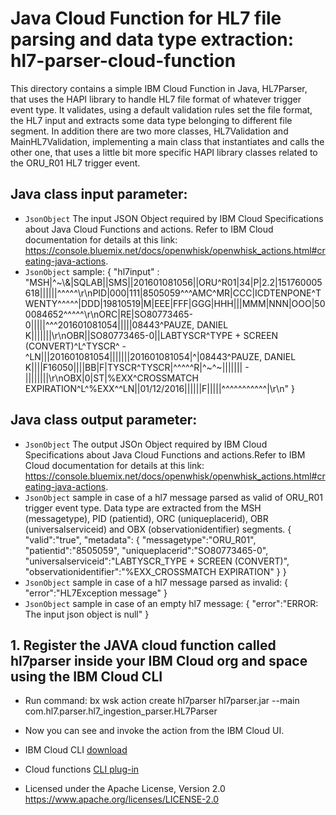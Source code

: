 # Java Cloud Function for HL7 file parsing and data type extraction: hl7-parser-cloud-function

This directory contains a simple IBM Cloud Function in Java, HL7Parser, that uses the HAPI library to handle HL7 file format of whatever trigger event type. It validates, using a default validation rules set the file format, the HL7 input and extracts some data type belonging to different file segment. In addition there are two more classes, HL7Validation and MainHL7Validation, implementing a main class that instantiates and calls the other one, that uses a little bit more specific HAPI library classes related to the ORU_R01 HL7 trigger event.

## Java class input parameter:
 * `JsonObject` The input JSON Object required by IBM Cloud Specifications about Java Cloud Functions and actions. Refer to IBM Cloud documentation for details at this link: https://console.bluemix.net/docs/openwhisk/openwhisk_actions.html#creating-java-actions.
 * `JsonObject` sample:
 {
  "hl7input" : "MSH|^~\\&|SQLAB||SMS||201601081056||ORU^R01|34|P|2.2|151760005618||||||^^^^^\r\nPID|000|111|8505059^^^AMC^MR|CCC|ICDTENPONE^TWENTY^^^^^|DDD|19810519|M|EEE|FFF|GGG|HHH|||MMM|NNN|OOO|500084652^^^^^\r\nORC|RE|SO80773465-0|||||^^^201601081054|||||08443^PAUZE, DANIEL K|||||||\r\nOBR||SO80773465-0||LABTYSCR^TYPE + SCREEN (CONVERT)^L^TYSCR^ - ^LN|||201601081054|||||||201601081054|^|08443^PAUZE, DANIEL K||||F16050||||BB|F|TYSCR^TYSCR|^^^^^R|^~^~||||||| - ||||||||\r\nOBX|0|ST|%EXX^CROSSMATCH EXPIRATION^L^%EXX^^LN||01/12/2016||||||F|||||^^^^^^^^^^^|\r\n"
 }

## Java class output parameter:
* `JsonObject` The output JSOn Object required by IBM Cloud Specifications about Java Cloud Functions and actions.Refer to IBM Cloud documentation for details at this link: https://console.bluemix.net/docs/openwhisk/openwhisk_actions.html#creating-java-actions.
* `JsonObject` sample in case of a hl7 message parsed as valid of ORU_R01 trigger event type. Data type are extracted from the MSH (messagetype), PID (patientid), ORC (uniqueplacerid), OBR (universalserviceid) and OBX (observationidentifier) segments.
{
 "valid":"true",
  "metadata":
  {
  		"messagetype":"ORU_R01",
  		"patientid":"8505059",
  		"uniqueplacerid":"SO80773465-0",
  		"universalserviceid":"LABTYSCR_TYPE + SCREEN (CONVERT)",
  		"observationidentifier":"%EXX_CROSSMATCH EXPIRATION"
  }
}
* `JsonObject` sample in case of a hl7 message parsed as invalid:
{
 "error":"HL7Exception message"
}
* `JsonObject` sample in case of an empty hl7 message:
{
 "error":"ERROR: The input json object is null"
}

## 1. Register the JAVA cloud function called hl7parser inside your IBM Cloud org and space using the IBM Cloud CLI
* Run command:
  bx wsk action create hl7parser hl7parser.jar --main com.hl7.parser.hl7_ingestion_parser.HL7Parser
* Now you can see and invoke the action from the IBM Cloud UI.

 * IBM Cloud CLI [download](https://console.bluemix.net/docs/cli/reference/bluemix_cli/download_cli.html#download_install)
 * Cloud functions [CLI plug-in](https://console.bluemix.net/docs/openwhisk/bluemix_cli.html#cloudfunctions_cli)
 * Licensed under the Apache License, Version 2.0 https://www.apache.org/licenses/LICENSE-2.0
